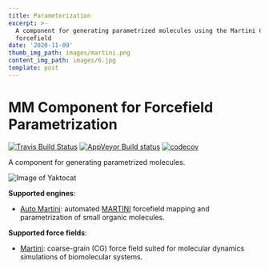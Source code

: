 ```yaml
---
title: Parameterization
excerpt: >-
  A component for generating parametrized molecules using the Martini CG
  forcefield
date: '2020-11-09'
thumb_img_path: images/martini.png
content_img_path: images/6.jpg
template: post
---
```

MM Component for Forcefield Parametrization
==============================

[//]: # (Badges)
[![Travis Build Status](https://travis-ci.com/REPLACE_WITH_OWNER_ACCOUNT/mmic_parametrization.svg?branch=master)](https://travis-ci.com/REPLACE_WITH_OWNER_ACCOUNT/mmic_parametrization)
[![AppVeyor Build status](https://ci.appveyor.com/api/projects/status/REPLACE_WITH_APPVEYOR_LINK/branch/master?svg=true)](https://ci.appveyor.com/project/REPLACE_WITH_OWNER_ACCOUNT/mmic_parametrization/branch/master)
[![codecov](https://codecov.io/gh/REPLACE_WITH_OWNER_ACCOUNT/mmic_automartini/branch/master/graph/badge.svg)](https://codecov.io/gh/REPLACE_WITH_OWNER_ACCOUNT/mmic_automartini/branch/master)

A component for generating parametrized molecules.

![Image of Yaktocat](https://github.com/MolSSI/MMIC_parametrization/blob/master/mmic_forcefield/data/ff_component.png?raw=true)

**Supported engines**:
- [Auto Martini](https://github.com/tbereau/auto_martini): automated [MARTINI](http://www.cgmartini.nl) forcefield mapping and parametrization of small organic molecules.

**Supported force fields**:
- [Martini](http://www.cgmartini.nl): coarse-grain (CG) force field suited for molecular dynamics simulations of biomolecular systems.


